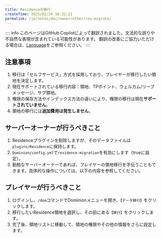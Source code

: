 ```yaml
---
title: Residenceの移行
createTime: 2025/02/24 16:32:21
permalink: /jp/notes/doc/owner/other/res-migrate/
---
```


:::: info
このページはGitHub Copilotによって翻訳されました。文法的な誤りや不自然な表現が含まれている可能性があります。
翻訳の改善にご協力いただける場合は、[Language](/jp/notes/doc/owner/config-ref/languages/)をご参照ください。
::::

## 注意事項

1. 移行は「セルフサービス」方式を採用しており、プレイヤーが移行したい領地を決定します。
2. 現在サポートされている移行内容：領地、TPポイント、ウェルカム/リーブメッセージ、サブ領地。
3. 権限の保存方法やインデックス方法の違いにより、権限の移行は現在**サポートされていません**。
4. 領地の移行には**追加費用は発生しません**。

## サーバーオーナーが行うべきこと

1. Residenceプラグインを削除しますが、そのデータファイルは`plugins/Residence`に保持します。
2. `Dominion/config.yml`で`residence-migration`を有効にします（trueに設定）。
3. 勤勉なサーバーオーナーであれば、プレイヤーの領地移行を手伝うこともできます。具体的な操作については、以下の内容を参照してください。

## プレイヤーが行うべきこと

1. ログインし、`/dom`コマンドでDominionメニューを開き、`【データ移行】`をクリックします。
2. 移行したいResidence領地を選択し、その前にある`【移行】`をクリックします。
3. 完了後、領地リストに移動して、領地の権限やその他の情報をさらに設定します。